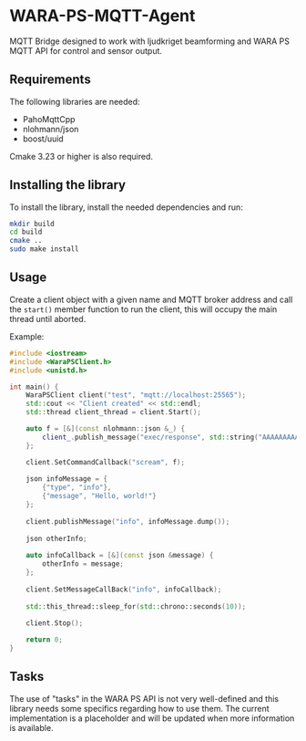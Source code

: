 # WARA-PS-MQTT-Agent

MQTT Bridge designed to work with ljudkriget beamforming and WARA PS MQTT API for control and sensor output.

## Requirements

The following libraries are needed:

- PahoMqttCpp
- nlohmann/json
- boost/uuid

Cmake 3.23 or higher is also required.

## Installing the library

To install the library, install the needed dependencies and run:

```bash
mkdir build
cd build
cmake ..
sudo make install
```

## Usage

Create a client object with a given name and MQTT broker address and call the `start()` member function to run the
client, this will occupy the main thread until aborted.

Example:

```cpp
#include <iostream>
#include <WaraPSClient.h>
#include <unistd.h>

int main() {
    WaraPSClient client("test", "mqtt://localhost:25565");
    std::cout << "Client created" << std::endl;
    std::thread client_thread = client.Start();

    auto f = [&](const nlohmann::json &_) {
        client_.publish_message("exec/response", std::string("AAAAAAAAAAA"));
    };

    client.SetCommandCallback("scream", f);
    
    json infoMessage = {
        {"type", "info"},
        {"message", "Hello, world!"}
    };
    
    client.publishMessage("info", infoMessage.dump());
    
    json otherInfo;
     
    auto infoCallback = [&](const json &message) {
        otherInfo = message;
    };
    
    client.SetMessageCallBack("info", infoCallback);
    
    std::this_thread::sleep_for(std::chrono::seconds(10));
    
    client.Stop();

    return 0;
}
```

## Tasks

The use of "tasks" in the WARA PS API is not very well-defined and this library needs some specifics regarding how to
use them. The current implementation is a placeholder and will be updated when more information is available.
